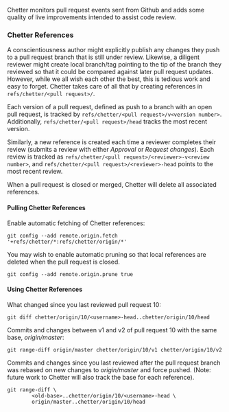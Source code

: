 Chetter monitors pull request events sent from Github and adds some quality of
live improvements intended to assist code review.

### Chetter References
A conscientiousness author might explicitly publish any changes they push to a
pull request branch that is still under review.  Likewise, a diligent reviewer
might create local branch/tag pointing to the tip of the branch they reviewed
so that it could be compared against later pull request updates.  However,
while we all wish each other the best, this is tedious work and easy to forget.
Chetter takes care of all that by creating references in
`refs/chetter/<pull request>/`.

Each version of a pull request, defined as push to a branch with an open pull
request, is tracked by `refs/chetter/<pull request>/v<version number>`.
Additionally, `refs/chetter/<pull request>/head` tracks the most recent version.

Similarly, a new reference is created each time a reviewer completes their
review (submits a review with either *Approval* or *Request changes*).  Each
review is tracked as `refs/chetter/<pull request>/<reviewer>-v<review number>`,
and `refs/chetter/<pull request>/<reviewer>-head` points to the most recent
review.

When a pull request is closed or merged, Chetter will delete all associated
references.

#### Pulling Chetter References
Enable automatic fetching of Chetter references:

    git config --add remote.origin.fetch '+refs/chetter/*:refs/chetter/origin/*'

You may wish to enable automatic pruning so that local references are deleted
when the pull request is closed.

    git config --add remote.origin.prune true

#### Using Chetter References
What changed since you last reviewed pull request 10:

    git diff chetter/origin/10/<username>-head..chetter/origin/10/head

Commits and changes between v1 and v2 of pull request 10 with the same
base, *origin/master*:

    git range-diff origin/master chetter/origin/10/v1 chetter/origin/10/v2

Commits and changes since you last reviewed after the pull request branch was
rebased on new changes to *origin/master* and force pushed.  (Note: future work
to Chetter will also track the base for each reference).

    
    git range-diff \
            <old-base>..chetter/origin/10/<username>-head \
            origin/master..chetter/origin/10/head
   
